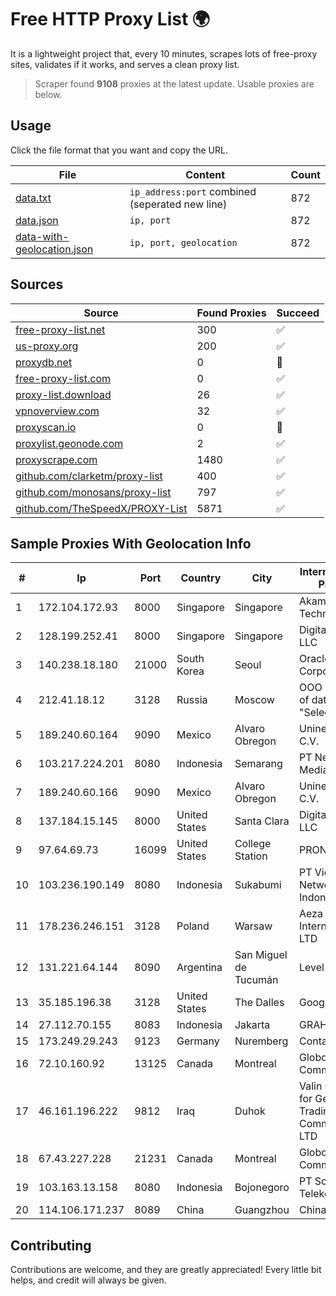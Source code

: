 
# Free HTTP Proxy List 🌍

It is a lightweight project that, every 10 minutes, scrapes lots of free-proxy sites, validates if it works, and serves a clean proxy list.


> Scraper found **9108** proxies at the latest update. Usable proxies are below.

## Usage

Click the file format that you want and copy the URL.


|File|Content|Count|
|----|-------|-----|
|[data.txt](https://raw.githubusercontent.com/themiralay/Proxy-List-World/master/data.txt)|`ip_address:port` combined (seperated new line)|872|
|[data.json](https://raw.githubusercontent.com/themiralay/Proxy-List-World/master/data.json)|`ip, port`|872|
|[data-with-geolocation.json](https://raw.githubusercontent.com/themiralay/Proxy-List-World/master/data-with-geolocation.json)|`ip, port, geolocation`|872|

## Sources

|Source|Found Proxies|Succeed|
|------|-------------|-------|
|[free-proxy-list.net](https://free-proxy-list.net)|300|✅|
|[us-proxy.org](https://www.us-proxy.org)|200|✅|
|[proxydb.net](http://proxydb.net)|0|🚫|
|[free-proxy-list.com](https://free-proxy-list.com/?page=&port=&type%5B%5D=http&type%5B%5D=https&up_time=0&search=Search)|0|✅|
|[proxy-list.download](https://www.proxy-list.download/HTTP)|26|✅|
|[vpnoverview.com](https://vpnoverview.com/privacy/anonymous-browsing/free-proxy-servers)|32|✅|
|[proxyscan.io](https://www.proxyscan.io)|0|🚫|
|[proxylist.geonode.com](https://proxylist.geonode.com/api/proxy-list?limit=300&page=1&sort_by=lastChecked&sort_type=desc&protocols=http,https)|2|✅|
|[proxyscrape.com](https://api.proxyscrape.com/v2/?request=displayproxies&protocol=http&timeout=10000&country=all&ssl=all&anonymity=all)|1480|✅|
|[github.com/clarketm/proxy-list](https://raw.githubusercontent.com/clarketm/proxy-list/master/proxy-list-raw.txt)|400|✅|
|[github.com/monosans/proxy-list](https://raw.githubusercontent.com/monosans/proxy-list/main/proxies/http.txt)|797|✅|
|[github.com/TheSpeedX/PROXY-List](https://raw.githubusercontent.com/TheSpeedX/PROXY-List/master/http.txt)|5871|✅|


## Sample Proxies With Geolocation Info

|#|Ip|Port|Country|City|Internet Service Provider|
|-|--|----|-------|----|-------------------------|
|1|172.104.172.93|8000|Singapore|Singapore|Akamai Technologies|
|2|128.199.252.41|8000|Singapore|Singapore|DigitalOcean, LLC|
|3|140.238.18.180|21000|South Korea|Seoul|Oracle Corporation|
|4|212.41.18.12|3128|Russia|Moscow|OOO "Network of data-centers "Selectel"|
|5|189.240.60.164|9090|Mexico|Alvaro Obregon|Uninet S.A. de C.V.|
|6|103.217.224.201|8080|Indonesia|Semarang|PT Nesta Indo Media|
|7|189.240.60.166|9090|Mexico|Alvaro Obregon|Uninet S.A. de C.V.|
|8|137.184.15.145|8000|United States|Santa Clara|DigitalOcean, LLC|
|9|97.64.69.73|16099|United States|College Station|PRONSS|
|10|103.236.190.149|8080|Indonesia|Sukabumi|PT Victory Network Indonesia|
|11|178.236.246.151|3128|Poland|Warsaw|Aeza International LTD|
|12|131.221.64.144|8090|Argentina|San Miguel de Tucumán|Level Seven SRL|
|13|35.185.196.38|3128|United States|The Dalles|Google LLC|
|14|27.112.70.155|8083|Indonesia|Jakarta|GRAHANET|
|15|173.249.29.243|9123|Germany|Nuremberg|Contabo GmbH|
|16|72.10.160.92|13125|Canada|Montreal|GloboTech Communications|
|17|46.161.196.222|9812|Iraq|Duhok|Valin Company for General Trading and Communication LTD|
|18|67.43.227.228|21231|Canada|Montreal|GloboTech Communications|
|19|103.163.13.158|8080|Indonesia|Bojonegoro|PT Solusi Media Telekomunikasi|
|20|114.106.171.237|8089|China|Guangzhou|Chinanet|



## Contributing

Contributions are welcome, and they are greatly appreciated! Every
little bit helps, and credit will always be given.

